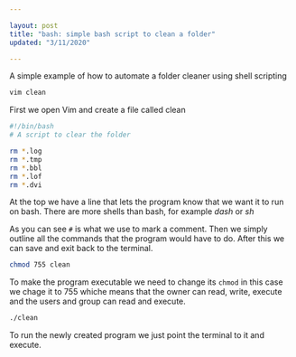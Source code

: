 ```yaml
---

layout: post
title: "bash: simple bash script to clean a folder"
updated: "3/11/2020"

---
```


A simple example of how to automate a folder cleaner using shell scripting

```bash
vim clean
```
First we open Vim and create a file called clean

```bash
#!/bin/bash
# A script to clear the folder

rm *.log
rm *.tmp
rm *.bbl
rm *.lof
rm *.dvi
```
At  the top we have a line that lets the program know that we want it to run on
bash. There are more shells than bash, for example *dash* or *sh*  

As you can see `#` is what we use to mark a comment. Then we simply outline all
the commands that the program would have to do. After this we can save and exit
back to the terminal.

```bash
chmod 755 clean
```
To make the program executable we need to change its `chmod` in this case we
chage it to 755 whiche means that the owner can read, write, execute and the
users and group  can read and execute.

```bash
./clean
```
To run the newly created program we just point the terminal to it and execute.
